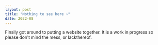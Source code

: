 ```yaml
---
layout: post
title: "Nothing to see here ~"
date: 2022-08
---
```


Finally got around to putting a website together. It is a work in progress so please don't mind the mess, or lackthereof. 
